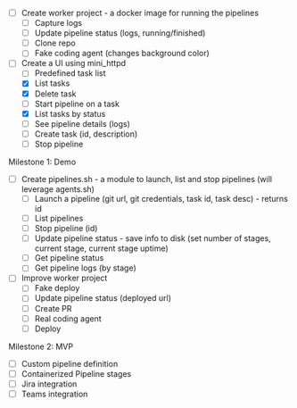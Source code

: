 - [ ] Create worker project - a docker image for running the pipelines
    - [ ] Capture logs
    - [ ] Update pipeline status (logs, running/finished)
    - [ ] Clone repo
    - [ ] Fake coding agent (changes background color)

- [ ] Create a UI using mini_httpd
    - [ ] Predefined task list
    - [x] List tasks
    - [x] Delete task
    - [ ] Start pipeline on a task
    - [x] List tasks by status
    - [ ] See pipeline details (logs)
    - [ ] Create task (id, description)
    - [ ] Stop pipeline

Milestone 1: Demo

- [ ] Create pipelines.sh - a module to launch, list and stop pipelines (will leverage agents.sh)
    - [ ] Launch a pipeline (git url, git credentials, task id, task desc) - returns id
    - [ ] List pipelines
    - [ ] Stop pipeline (id)
    - [ ] Update pipeline status - save info to disk (set number of stages, current stage, current stage uptime)
    - [ ] Get pipeline status
    - [ ] Get pipeline logs (by stage)

- [ ] Improve worker project
    - [ ] Fake deploy
    - [ ] Update pipeline status (deployed url)
    - [ ] Create PR
    - [ ] Real coding agent
    - [ ] Deploy

Milestone 2: MVP

- [ ] Custom pipeline definition
- [ ] Containerized Pipeline stages
- [ ] Jira integration
- [ ] Teams integration
